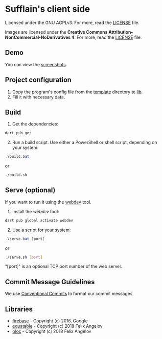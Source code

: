 # Sufflain's client side

Licensed under the GNU AGPLv3. For more, read the [LICENSE](./LICENSE) file.

Images are licensed under the **Creative Commons Attribution-NonCommercial-NoDerivatives 4**. For more, read the [LICENSE](img/LICENSE.md) file.

## Demo
You can view the [screenshots](demo.md).

## Project configuration
1. Copy the program's config file from the [template](./template) directory to [lib](./lib).
2. Fill it with necessary data.

## Build
1. Get the dependencies:
```bash
dart pub get
```

2. Run a build script. Use either a PowerShell or shell script, depending on your system:
```powershell
.\build.bat
```

or

```bash
./build.sh
```

## Serve (optional)
If you want to run it using the [webdev](https://pub.dev/packages/webdev) tool.

1. Install the *webdev* tool:
```bash
dart pub global activate webdev
```

2. Use a script for your system:
```powershell
.\serve.bat [port]
```

or 

```bash
./serve.sh [port]
```

"[port]" is an optional TCP port number of the web server.

## Commit Message Guidelines
We use [Conventional Commits](https://www.conventionalcommits.org/en/v1.0.0/) to format our commit
messages.

## Libraries
- [firebase](https://pub.dev/packages/firebase) - Copyright (c) 2016, Google
- [equatable](https://pub.dev/packages/equatable) - Copyright (c) 2018 Felix Angelov
- [bloc](https://pub.dev/packages/bloc) - Copyright (c) 2018 Felix Angelov